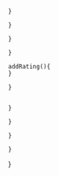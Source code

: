 













    }

    }

    }

    }

    addRating(){
    }

    }


    }

    }

    }

    }
}

```

